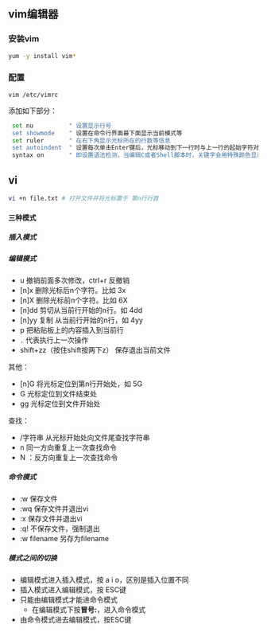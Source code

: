 ## vim编辑器

### 安装vim

```bash
yum -y install vim*
```

### 配置

`vim /etc/vimrc`

添加如下部分：

```bash
 set nu          " 设置显示行号
 set showmode    " 设置在命令行界面最下面显示当前模式等
 set ruler       " 在右下角显示光标所在的行数等信息
 set autoindent  " 设置每次单击Enter键后，光标移动到下一行时与上一行的起始字符对齐
 syntax on       " 即设置语法检测，当编辑C或者Shell脚本时，关键字会用特殊颜色显示
```

## vi

```bash
vi +n file.txt # 打开文件并将光标置于 第n行行首
```

#### 三种模式

##### 插入模式

##### 编辑模式

- u 撤销前面多次修改，ctrl+r 反撤销
- [n]x 删除光标后n个字符。比如 3x
- [n]X 删除光标前n个字符。比如 6X
- [n]dd 剪切从当前行开始的n行。如 4dd
- [n]yy 复制 从当前行开始的n行，如 4yy
- p 把粘贴板上的内容插入到当前行
- `.` 代表执行上一次操作
- shift+zz（按住shift按两下z）  保存退出当前文件

其他：

- [n]G  将光标定位到第n行开始处，如 5G
- G  光标定位到文件结束处
- gg 光标定位到文件开始处

查找：

- /字符串       从光标开始处向文件尾查找字符串
- n   同一方向重复上一次查找命令
- N   ：反方向重复上一次查找命令

##### 命令模式

- :w	保存文件
- :wq   保存文件并退出vi
- :x    保存文件并退出vi
- :q!    不保存文件，强制退出
- :w filename  另存为filename



##### 模式之间的切换

- 编辑模式进入插入模式，按 a i o，区别是插入位置不同
- 插入模式进入编辑模式，按 ESC键
- 只能由编辑模式才能进命令模式
  - 在编辑模式下按**冒号:**，进入命令模式
- 由命令模式进去编辑模式，按ESC键